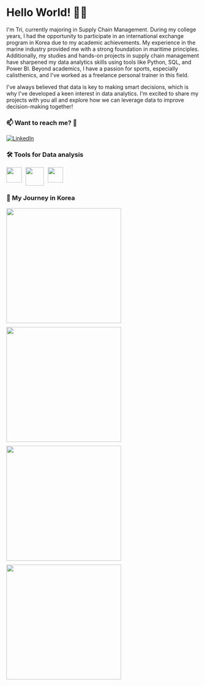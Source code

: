 
# Hello World! 🏋️‍♂️
I'm Tri, currently majoring in Supply Chain Management. During my college years, I had the opportunity to participate in an international exchange program in Korea due to my academic achievements. My experience in the marine industry provided me with a strong foundation in maritime principles. Additionally, my studies and hands-on projects in supply chain management have sharpened my data analytics skills using tools like Python, SQL, and Power BI. Beyond academics, I have a passion for sports, especially calisthenics, and I've worked as a freelance personal trainer in this field.

I've always believed that data is key to making smart decisions, which is why I've developed a keen interest in data analytics. I'm excited to share my projects with you all and explore how we can leverage data to improve decision-making together!


### 📫 Want to reach me? 🤙

[![LinkedIn](https://img.shields.io/badge/LinkedIn-blue.svg?style=for-the-badge&logo=linkedin)](https://www.linkedin.com/in/chilamviec/)


### 🛠 Tools for Data analysis

<p style="display: flex; gap: 10px;">
  <img src="https://github.com/user-attachments/assets/fb8a36c4-42db-402e-9336-d74b2a35722b" width="40" />
  <img src="https://github.com/user-attachments/assets/2dabe4fb-d7ec-4e57-80c4-7f91fba75d30" width="48" />
  <img src="https://github.com/user-attachments/assets/1e97e0f1-8497-45e3-8034-7b4fbf6137a4" width="40" />
</p>

### 🚢 My Journey in Korea

<p>
  <img src="https://github.com/user-attachments/assets/695dcfcc-58f6-433b-8738-cf9d8e6e38a6" width="300" style="margin-right: 10px; margin-bottom: 10px;" />
  <img src="https://github.com/user-attachments/assets/46cdd686-dde9-462e-b296-1e1f79fe2721" width="300" style="margin-right: 10px; margin-bottom: 10px;" />
  <br>
  <img src="https://github.com/user-attachments/assets/6ad420ac-ed70-4e36-86c8-acc5b2de3ff7" width="300" style="margin-right: 10px; margin-bottom: 10px;" />
  <img src="https://github.com/user-attachments/assets/e8eacbdd-64f8-4ba6-9323-7ea1abcddede" width="300" style="margin-right: 10px; margin-bottom: 10px;" />
</p>
